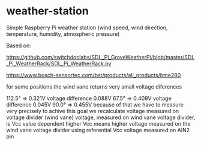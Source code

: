 # weather-station
Simple Raspberry Pi weather station (wind speed, wind direction, temperature, humidity, atmospheric pressure)

Based on:

https://github.com/switchdoclabs/SDL_Pi_GroveWeatherPi/blob/master/SDL_Pi_WeatherRack/SDL_Pi_WeatherRack.py

https://www.bosch-sensortec.com/bst/products/all_products/bme280

for some positions the wind vane returns very small voltage diferences 

112.5° => 0.321V
                  voltage difference 0.088V
 67.5° => 0.409V 
                 voltage difference 0.045V
 90.0° => 0.455V 
because of that we have to measure very precisely 
to achive this goal we recalculate voltage measured on voltage divider (wind vane)
voltage, measured on wind vane voltage divider, is Vcc value dependent 
higher Vcc means higher voltage measured on the wind vane voltage divider
using referential Vcc voltage measured on AIN2 pin
